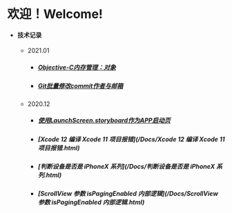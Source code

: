 # 欢迎！Welcome!



- #### 技术记录

  - 2021.01

    - ##### [Objective-C内存管理：对象](/Docs/Objective-C内存管理：对象.html)

    - ##### [Git批量修改commit作者与邮箱](/Docs/Git批量修改commit作者与邮箱.html)

  - 2020.12

    - ##### [使用LaunchScreen.storyboard作为APP启动页](/Docs/使用LaunchScreen.storyboard作为APP启动页.html)

    - ##### [Xcode 12 编译 Xcode 11 项目报错](/Docs/Xcode 12 编译 Xcode 11 项目报错.html)

    - ##### [判断设备是否是 iPhoneX 系列](/Docs/判断设备是否是 iPhoneX 系列.html)
  
    - ##### [ScrollView 参数 isPagingEnabled  内部逻辑](/Docs/ScrollView 参数 isPagingEnabled  内部逻辑.html)

